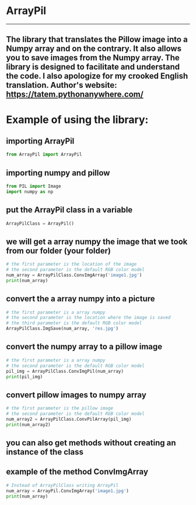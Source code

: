 # ArrayPil
---
The library that translates the Pillow image into a Numpy array and on the contrary. It also allows you to save images from the Numpy array.
The library is designed to facilitate and understand the code.
I also apologize for my crooked English translation.
Author's website:
https://tatem.pythonanywhere.com/
---
# Example of using the library:
## importing ArrayPil
```python
from ArrayPil import ArrayPil
```
## importing numpy and pillow
```python
from PIL import Image
import numpy as np
```
## put the ArrayPil class in a variable
```python
ArrayPilClass = ArrayPil()
```
## we will get a array numpy the image that we took from our folder (your folder)
```python
# the first parameter is the location of the image 
# the second parameter is the default RGB color model
num_array = ArrayPilClass.ConvImgArray('image1.jpg')
print(num_array)
```
## convert the a array numpy into a picture
```python
# the first parameter is a array numpy
# the second parameter is the location where the image is saved
# the third parameter is the default RGB color model
ArrayPilClass.ImgSave(num_array, 'res.jpg')
```
## convert the numpy array to a pillow image
```python
# the first parameter is a array numpy
# the second parameter is the default RGB color model
pil_img = ArrayPilClass.ConvImgPil(num_array)
print(pil_img)
```
## convert pillow images to numpy array
```python
# the first parameter is the pillow image
# the second parameter is the default RGB color model
num_array2 = ArrayPilClass.ConvPilArray(pil_img)
print(num_array2)
```
## you can also get methods without creating an instance of the class
## example of the method ConvImgArray
```python
# Instead of ArrayPilClass writing ArrayPil
num_array = ArrayPil.ConvImgArray('image1.jpg')
print(num_array)
```